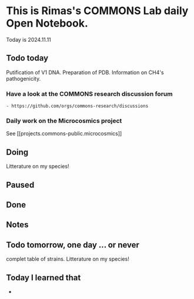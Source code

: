 


# This is Rimas's COMMONS Lab daily Open Notebook.

Today is 2024.11.11

## Todo today
Putification of V1 DNA.
Preparation of PDB.
Information on CH4's pathogenicity.
### Have a look at the COMMONS research discussion forum
    - https://github.com/orgs/commons-research/discussions

### Daily work on the Microcosmics project

See [[projects.commons-public.microcosmics]]


###
###

## Doing
Litterature on my species! 
## Paused

## Done

## Notes

## Todo tomorrow, one day ... or never 
complet table of strains.
Litterature on my species!  


###
###


## Today I learned that

- 